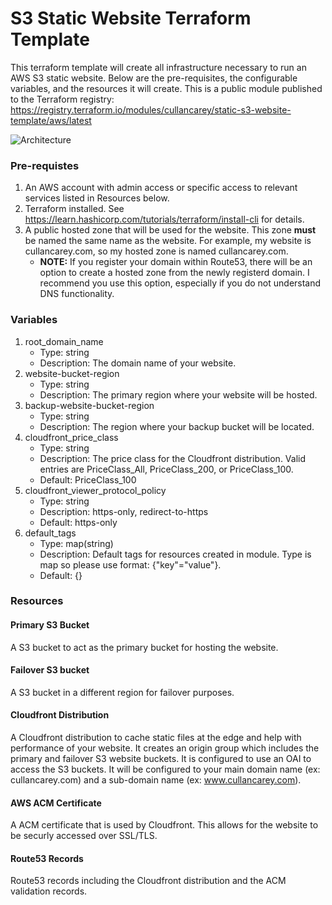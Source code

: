 # S3 Static Website Terraform Template
This terraform template will create all infrastructure necessary to run an AWS S3 static website. Below are the pre-requisites, the configurable variables, and the resources it will create.
This is a public module published to the Terraform registry: https://registry.terraform.io/modules/cullancarey/static-s3-website-template/aws/latest

![Architecture](s3_static_website_arch.png)

### Pre-requistes
1. An AWS account with admin access or specific access to relevant services listed in Resources below. 
2. Terraform installed. See https://learn.hashicorp.com/tutorials/terraform/install-cli for details.
3. A public hosted zone that will be used for the website. This zone **must** be named the same name as the website. For example, my website is cullancarey.com, so my hosted zone is named cullancarey.com. 
	- **NOTE:** If you register your domain within Route53, there will be an option to create a hosted zone from the newly registerd domain. I recommend you use this option, especially if you do not understand DNS functionality.


### Variables
1. root_domain_name
	- Type: string
	- Description: The domain name of your website.
2. website-bucket-region
	- Type: string
	- Description: The primary region where your website will be hosted.
3. backup-website-bucket-region
	- Type: string
	- Description: The region where your backup bucket will be located.
4. cloudfront_price_class
	- Type: string
	- Description: The price class for the Cloudfront distribution. Valid entries are PriceClass_All, PriceClass_200, or PriceClass_100.
	- Default: PriceClass_100
5. cloudfront_viewer_protocol_policy
	- Type: string
	- Description: https-only, redirect-to-https
	- Default: https-only
6. default_tags
	- Type: map(string)
	- Description: Default tags for resources created in module. Type is map so please use format: {"key"="value"}.
	- Default: {}


### Resources

#### Primary S3 Bucket
A S3 bucket to act as the primary bucket for hosting the website.

#### Failover S3 bucket
A S3 bucket in a different region for failover purposes.

#### Cloudfront Distribution
A Cloudfront distribution to cache static files at the edge and help with performance of your website. It creates an origin group which includes the primary and failover S3 website buckets. It is configured to use an OAI to access the S3 buckets. It will be configured to your main domain name (ex: cullancarey.com) and a sub-domain name (ex: www.cullancarey.com).

#### AWS ACM Certificate
A ACM certificate that is used by Cloudfront. This allows for the website to be securly accessed over SSL/TLS.

#### Route53 Records
Route53 records including the Cloudfront distribution and the ACM validation records.


